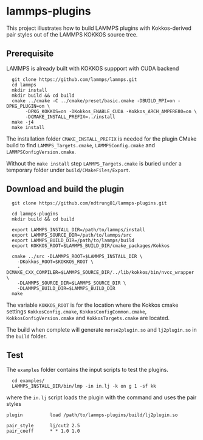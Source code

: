 # lammps-plugins

This project illustrates how to build LAMMPS plugins with Kokkos-derived pair styles out of the LAMMPS KOKKOS source tree.

## Prerequisite

LAMMPS is already built with KOKKOS suppport with CUDA backend

```
  git clone https://github.com/lammps/lammps.git
  cd lammps
  mkdir install
  mkdir build && cd build
  cmake ../cmake -C ../cmake/preset/basic.cmake -DBUILD_MPI=on -DPKG_PLUGIN=on \
       -DPKG_KOKKOS=on -DKokkos_ENABLE_CUDA -Kokkos_ARCH_AMPERE80=on \
       -DCMAKE_INSTALL_PREFIX=../install
  make -j4
  make install
```

The installation folder `CMAKE_INSTALL_PREFIX` is needed for the plugin CMake build to find `LAMMPS_Targets.cmake`, `LAMMPSConfig.cmake` and `LAMMPSConfigVersion.cmake`.

Without the `make install` step  `LAMMPS_Targets.cmake` is buried under a temporary folder under `build/CMakeFiles/Export`.

## Download and build the plugin


```
  git clone https://github.com/ndtrung81/lammps-plugins.git

  cd lammps-plugins
  mkdir build && cd build

  export LAMMPS_INSTALL_DIR=/path/to/lammps/install
  export LAMMPS_SOURCE_DIR=/path/to/lammps/src
  export LAMMPS_BUILD_DIR=/path/to/lammps/build
  export KOKKOS_ROOT=$LAMMPS_BUILD_DIR/cmake_packages/Kokkos

  cmake ../src -DLAMMPS_ROOT=$LAMMPS_INSTALL_DIR \
    -DKokkos_ROOT=$KOKKOS_ROOT \
    -DCMAKE_CXX_COMPILER=$LAMMPS_SOURCE_DIR/../lib/kokkos/bin/nvcc_wrapper \
    -DLAMMPS_SOURCE_DIR=$LAMMPS_SOURCE_DIR \
    -DLAMMPS_BUILD_DIR=$LAMMPS_BUILD_DIR
  make
```


The variable `KOKKOS_ROOT` is for the location where the Kokkos cmake settings `KokkosConfig.cmake`, `KokkosConfigCommon.cmake`, `KokkosConfigVersion.cmake` and `KokkosTargets.cmake` are located.

The build when complete will generate `morse2plugin.so` and `lj2plugin.so` in the `build` folder.

## Test

The `examples` folder contains the input scripts to test the plugins.

```
  cd examples/
  LAMMPS_INSTALL_DIR/bin/lmp -in in.lj -k on g 1 -sf kk
```

where the `in.lj` script loads the plugin with the command and uses the pair styles

```
plugin          load /path/to/lammps-plugins/build/lj2plugin.so

pair_style      lj/cut2 2.5
pair_coeff      * * 1.0 1.0
```


